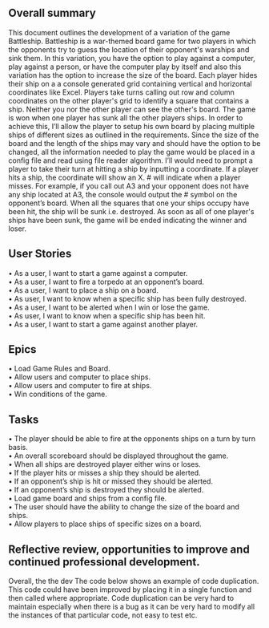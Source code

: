 ## Overall summary

This document outlines the development of a variation of the game Battleship. Battleship is a war-themed board game for two players in which the opponents try to guess the location of their opponent's warships and sink them. In this variation, you have the option to play against a computer, play against a person, or have the computer play by itself and also this variation has the option to increase the size of the board. Each player hides their ship on a a console generated grid containing vertical and horizontal coordinates like Excel. Players take turns calling out row and column coordinates on the other player's grid to identify a square that contains a ship.  Neither you nor the other player can see the other's board. The game is won when one player has sunk all the other players ships. 
In order to achieve this, I’ll allow the player to setup his own board by placing multiple ships of different sizes as outlined in the requirements. Since the size of the board and the length of the ships may vary and should have the option to be changed, all the information needed to play the game would be placed in a config file and read using file reader algorithm.
I’ll would need to prompt a player to take their turn at hitting a ship by inputting a coordinate. If a player hits a ship, the coordinate will show an X. # will indicate when a player misses.  For example, if you call out A3 and your opponent does not have any ship located at A3, the console would output the # symbol on the opponent’s board. When all the squares that one your ships occupy have been hit, the ship will be sunk i.e. destroyed.  As soon as all of one player's ships have been sunk, the game will be ended indicating the winner and loser.


## User Stories 
•	As a user, I want to start a game against a computer.  <br />
•	As a user, I want to fire a torpedo at an opponent’s board.  <br />
•	As a user, I want to place a ship on a board.  <br />
•	As user, I want to know when a specific ship has been fully destroyed.  <br />
•	As a user, I want to be alerted when I win or lose the game.  <br />
•	As user, I want to know when a specific ship has been hit.  <br />
•	As a user, I want to start a game against another player.  <br />
## Epics 
•	Load Game Rules and Board.  <br />
•	Allow users and computer to place ships.  <br />
•	Allow users and computer to fire at ships.  <br />
•	Win conditions of the game.  <br />
## Tasks
•	The player should be able to fire at the opponents ships on a turn by turn basis.  <br />
•	An overall scoreboard should be displayed throughout the game.  <br />
•	When all ships are destroyed player either wins or loses.  <br />
•	If the player hits or misses a ship they should be alerted.  <br />
•	If an opponent’s ship is hit or missed they should be alerted.  <br />
•	If an opponent’s ship is destroyed they should be alerted.  <br />
•	Load game board and ships from a config file.  <br />
•	The user should have the ability to change the size of the board and ships.  <br /> 
•	Allow players to place ships of specific sizes on a board.  <br />


## Reflective review, opportunities to improve and continued professional development.
Overall, the the dev
The code below shows an example of code duplication. This code could have been improved by placing it in a single function and then called where appropriate. Code duplication can be very hard to  maintain especially when there is a bug as it can be very hard to modify all the instances of that particular code, not easy to test etc. 

